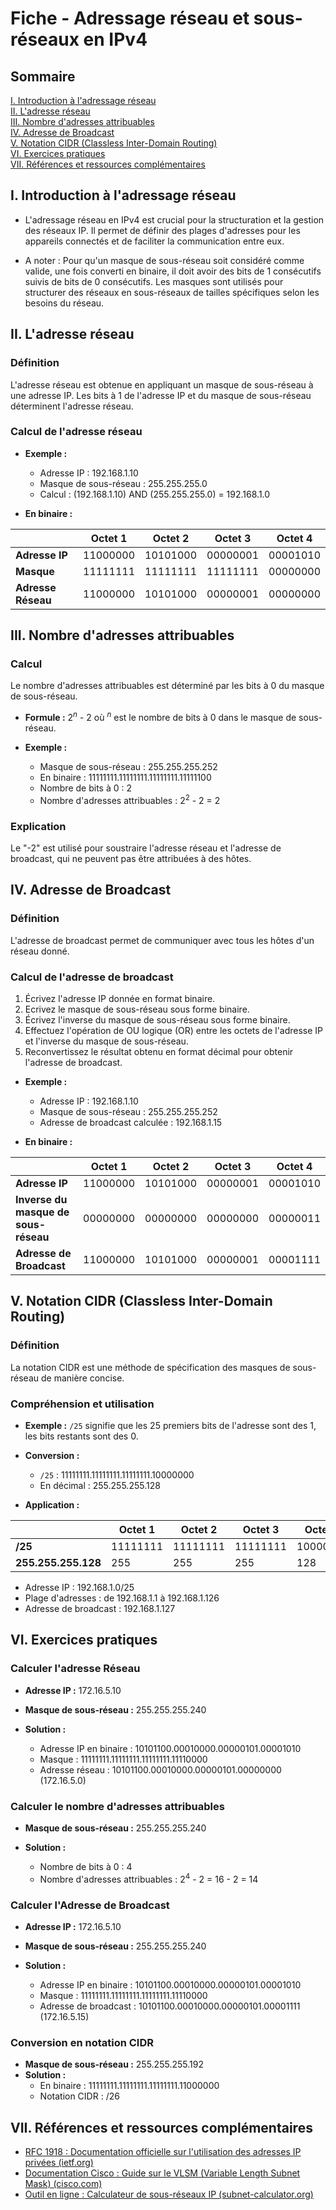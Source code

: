 # Fiche - Adressage réseau et sous-réseaux en IPv4

## Sommaire
[I. Introduction à l'adressage réseau](#i-introduction-à-ladressage-réseau)  
[II. L'adresse réseau](#ii-ladresse-réseau)  
[III. Nombre d'adresses attribuables](#iii-nombre-dadresses-attribuables)  
[IV. Adresse de Broadcast](#iv-adresse-de-broadcast)  
[V. Notation CIDR (Classless Inter-Domain Routing)](#v-notation-cidr-classless-inter-domain-routing)  
[VI. Exercices pratiques](#vi-exercices-pratiques)  
[VII. Références et ressources complémentaires](#vii-références-et-ressources-complémentaires)  

## I. Introduction à l'adressage réseau

- L'adressage réseau en IPv4 est crucial pour la structuration et la gestion des réseaux IP. Il permet de définir des plages d'adresses pour les appareils connectés et de faciliter la communication entre eux.

- A noter : Pour qu'un masque de sous-réseau soit considéré comme valide, une fois converti en binaire, il doit avoir des bits de 1 consécutifs suivis de bits de 0 consécutifs. Les masques sont utilisés pour structurer des réseaux en sous-réseaux de tailles spécifiques selon les besoins du réseau.

## II. L'adresse réseau

### Définition
L'adresse réseau est obtenue en appliquant un masque de sous-réseau à une adresse IP. Les bits à 1 de l'adresse IP et du masque de sous-réseau déterminent l'adresse réseau.

### Calcul de l'adresse réseau
- **Exemple :**
  - Adresse IP : 192.168.1.10
  - Masque de sous-réseau : 255.255.255.0
  - Calcul : (192.168.1.10) AND (255.255.255.0) = 192.168.1.0

- **En binaire :**

|                    | Octet 1  | Octet 2  | Octet 3  | Octet 4  |
|--------------------|----------|----------|----------|----------|
| **Adresse IP**     | 11000000 | 10101000 | 00000001 | 00001010 |
| **Masque**         | 11111111 | 11111111 | 11111111 | 00000000 |
| **Adresse Réseau** | 11000000 | 10101000 | 00000001 | 00000000 |

## III. Nombre d'adresses attribuables

### Calcul
Le nombre d'adresses attribuables est déterminé par les bits à 0 du masque de sous-réseau.
- **Formule :** $2^n$ - 2 où $^n$ est le nombre de bits à 0 dans le masque de sous-réseau.

- **Exemple :**
  - Masque de sous-réseau : 255.255.255.252
  - En binaire : 11111111.11111111.11111111.11111100
  - Nombre de bits à 0 : 2
  - Nombre d'adresses attribuables : $2^2$ - 2 = 2

### Explication
Le "-2" est utilisé pour soustraire l'adresse réseau et l'adresse de broadcast, qui ne peuvent pas être attribuées à des hôtes.

## IV. Adresse de Broadcast

### Définition
L'adresse de broadcast permet de communiquer avec tous les hôtes d'un réseau donné.

### Calcul de l'adresse de broadcast

1. Écrivez l'adresse IP donnée en format binaire.
2. Ecrivez le masque de sous-réseau sous forme binaire.
3. Écrivez l'inverse du masque de sous-réseau sous forme binaire.
4. Effectuez l'opération de OU logique (OR) entre les octets de l'adresse IP et l'inverse du masque de sous-réseau.
5. Reconvertissez le résultat obtenu en format décimal pour obtenir l'adresse de broadcast.

- **Exemple :**
  - Adresse IP : 192.168.1.10
  - Masque de sous-réseau : 255.255.255.252
  - Adresse de broadcast calculée : 192.168.1.15

- **En binaire :**

|                                           | Octet 1  | Octet 2  | Octet 3  | Octet 4  |
|-------------------------------------------|----------|----------|----------|----------|
| **Adresse IP**                            | 11000000 | 10101000 | 00000001 | 00001010 |
| **Inverse du masque de sous-réseau**      | 00000000 | 00000000 | 00000000 | 00000011 |
| **Adresse de Broadcast**                  | 11000000 | 10101000 | 00000001 | 00001111 |

## V. Notation CIDR (Classless Inter-Domain Routing)

### Définition
La notation CIDR est une méthode de spécification des masques de sous-réseau de manière concise.

### Compréhension et utilisation
- **Exemple :** `/25` signifie que les 25 premiers bits de l'adresse sont des 1, les bits restants sont des 0.
- **Conversion :**
  - `/25` : 11111111.11111111.11111111.10000000
  - En décimal : 255.255.255.128

- **Application :**

|                     | Octet 1  | Octet 2  | Octet 3  | Octet 4  |
|---------------------|----------|----------|----------|----------|
| **/25**             | 11111111 | 11111111 | 11111111 | 10000000 |
| **255.255.255.128** |      255 |      255 |      255 |      128 |

  - Adresse IP : 192.168.1.0/25
  - Plage d'adresses : de 192.168.1.1 à 192.168.1.126
  - Adresse de broadcast : 192.168.1.127

## VI. Exercices pratiques

### Calculer l'adresse Réseau
- **Adresse IP :** 172.16.5.10
- **Masque de sous-réseau :** 255.255.255.240

- **Solution :**
  - Adresse IP en binaire : 10101100.00010000.00000101.00001010
  - Masque : 11111111.11111111.11111111.11110000
  - Adresse réseau : 10101100.00010000.00000101.00000000 (172.16.5.0)

### Calculer le nombre d'adresses attribuables
- **Masque de sous-réseau :** 255.255.255.240

- **Solution :**
  - Nombre de bits à 0 : 4
  - Nombre d'adresses attribuables : $2^4$ - 2 = 16 - 2 = 14

### Calculer l'Adresse de Broadcast
- **Adresse IP :** 172.16.5.10
- **Masque de sous-réseau :** 255.255.255.240

- **Solution :**
  - Adresse IP en binaire : 10101100.00010000.00000101.00001010
  - Masque : 11111111.11111111.11111111.11110000
  - Adresse de broadcast : 10101100.00010000.00000101.00001111 (172.16.5.15)

### Conversion en notation CIDR
- **Masque de sous-réseau :** 255.255.255.192
- **Solution :**
  - En binaire : 11111111.11111111.11111111.11000000
  - Notation CIDR : /26

## VII. Références et ressources complémentaires

- [RFC 1918 : Documentation officielle sur l'utilisation des adresses IP privées (ietf.org)](https://tools.ietf.org/html/rfc1918)
- [Documentation Cisco : Guide sur le VLSM (Variable Length Subnet Mask) (cisco.com)](https://www.cisco.com/c/en/us/support/docs/ip/ip-routing/16453-7.html)
- [Outil en ligne : Calculateur de sous-réseaux IP (subnet-calculator.org)](https://www.subnet-calculator.org/)
